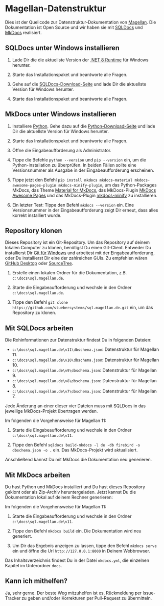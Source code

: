# Magellan-Datenstruktur

Dies ist der Quellcode zur Datenstruktur-Dokumentation von [Magellan](https://magellan.stueber.de). Die Dokumentation ist Open Source und wir haben sie mit [SQLDocs](https://github.com/openpotato/sqldocs) und [MkDocs](https://www.mkdocs.org/) realisiert.

## SQLDocs unter Windows installieren

1. Lade Dir die die aktuellste Version der [.NET 8 Runtime](https://dotnet.microsoft.com/en-us/download/dotnet/8.0) für Windows herunter.

2. Starte das Installationspaket und beantworte alle Fragen.

3. Gehe auf die [SQLDocs-Download-Seite](https://github.com/openpotato/sqldocs/releases/latest) und lade Dir die aktuellste Version für Windows herunter. 

4. Starte das Installationspaket und beantworte alle Fragen.

## MkDocs unter Windows installieren

1. Installiere [Python](https://www.python.org). Gehe dazu auf die [Python-Download-Seite](https://www.python.org/downloads/) und lade Dir die aktuellste Version für Windows herunter. 

2. Starte das Installationspaket und beantworte alle Fragen.

3. Öffne die Eingabeaufforderung als Administrator.

4. Tippe die Befehle `python --version` und `pip --version` ein, um die Python-Installation zu überprüfen. In beiden Fällen sollte eine Versionsnummer als Ausgabe in der Eingabeaufforderung erscheinen.

5. Tippe jetzt den Befehl `pip install mkdocs mkdocs-material mkdocs-awesome-pages-plugin mkdocs-minify-plugin`, um das Python-Packages MkDocs, das Theme [Material for MkDocs](https://squidfunk.github.io/mkdocs-material), das MkDocs-Plugin [MkDocs Awesome Pages](https://github.com/lukasgeiter/mkdocs-awesome-pages-plugin) und das MkDocs-Plugin [mkdocs-minify](https://github.com/byrnereese/mkdocs-minify-plugin) zu installieren.

6. Ein letzter Test: Tippe den Befehl `mkdocs --version` ein. Eine Versionsnummer in der Eingabeaufforderung zeigt Dir erneut, dass alles korrekt installiert wurde.

## Repository klonen

Dieses Repository ist ein Git-Repository. Um das Repository auf deinem lokalen Computer zu klonen, benötigst Du einen Git-Client. Entweder Du installierst Dir [Git für Windows](https://gitforwindows.org/) und arbeitest mit der Eingabeaufforderung, oder Du installierst Dir eine der zahlreichen GUIs. Zu empfehlen wären [GitHub Desktop](https://desktop.github.com) oder [SourceTree](https://www.sourcetreeapp.com).

1. Erstelle einen lokalen Ordner für die Dokumentation, z.B. `c:\docs\sql.magellan.de`.

2. Starte die Eingabeaufforderung und wechsle in den Ordner `c:\docs\sql.magellan.de`.

3. Tippe den Befehl `git clone https://github.com/stuebersystems/sql.magellan.de.git` ein, um das Repository zu klonen.

## Mit SQLDocs arbeiten

Die Rohinformationen zur Datenstruktur findest Du in folgenden Dateien:

+ `c:\docs\sql.magellan.de\v11\dbschema.json`: Datenstruktur für Magellan 11.
+ `c:\docs\sql.magellan.de\v10\dbschema.json`: Datenstruktur für Magellan 10.
+ `c:\docs\sql.magellan.de\v9\dbschema.json`: Datenstruktur für Magellan 9.
+ `c:\docs\sql.magellan.de\v8\dbschema.json`: Datenstruktur für Magellan 8.
+ `c:\docs\sql.magellan.de\v7\dbschema.json`: Datenstruktur für Magellan 7.

Jede Änderung an einer dieser vier Dateien muss mit SQLDocs in das jeweilige MkDocs-Projekt übertragen werden.

Im folgenden die Vorgehensweise für Magellan 11:

1. Starte die Eingabeaufforderung und wechsle in den Ordner `c:\docs\sql.magellan.de\v11`.

2. Tippe den Befehl `sqldocs build-mkdocs -l de -db firebird -s dbschema.json -o .` ein. Das MkDocs-Projekt wird aktualisiert.

Anschließend kannst Du mit MkDocs die Dokumentation neu generieren.

## Mit MkDocs arbeiten

Du hast Python und MkDocs installiert und Du hast dieses Repository geklont oder als Zip-Archiv heruntergeladen. Jetzt kannst Du die Dokumentation lokal auf deinem Rechner generieren:

Im folgenden die Vorgehensweise für Magellan 11:

1. Starte die Eingabeaufforderung und wechsle in den Ordner `c:\docs\sql.magellan.de\v11`.

2. Tippe den Befehl `mkdocs build` ein. Die Dokumentation wird neu generiert.

3. Um Dir das Ergebnis anzeigen zu lassen, tippe den Befehl `mkdocs serve` ein und öffne die Url `http://127.0.0.1:8000` in Deinem Webbrowser.

Das Inhaltsverzeichnis findest Du in der Datei `mkdocs.yml`, die einzelnen Kapitel im Unterordner `docs`. 

## Kann ich mithelfen?

Ja, sehr gerne. Der beste Weg mitzuhelfen ist es, Rückmeldung per Issue-Tracker zu geben und/oder Korrekturen per Pull-Request zu übermitteln.
